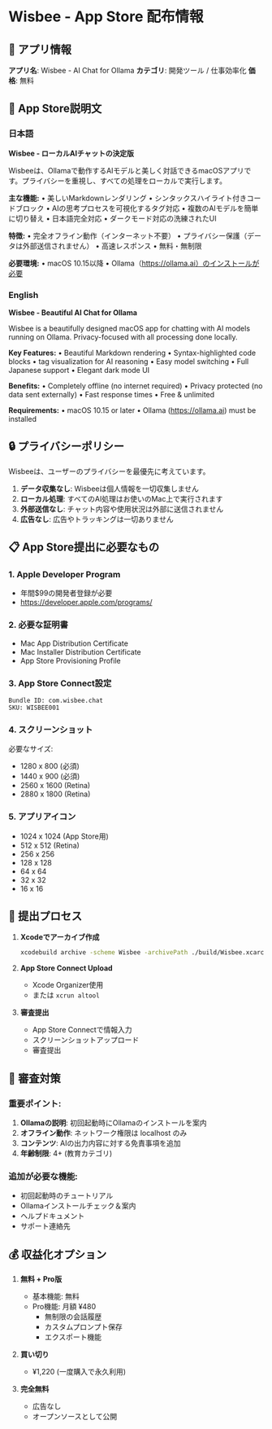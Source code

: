 # Wisbee - App Store 配布情報

## 📱 アプリ情報

**アプリ名**: Wisbee - AI Chat for Ollama
**カテゴリ**: 開発ツール / 仕事効率化
**価格**: 無料

## 📝 App Store説明文

### 日本語

**Wisbee - ローカルAIチャットの決定版**

Wisbeeは、Ollamaで動作するAIモデルと美しく対話できるmacOSアプリです。プライバシーを重視し、すべての処理をローカルで実行します。

**主な機能:**
• 美しいMarkdownレンダリング
• シンタックスハイライト付きコードブロック
• AIの思考プロセスを可視化する<think>タグ対応
• 複数のAIモデルを簡単に切り替え
• 日本語完全対応
• ダークモード対応の洗練されたUI

**特徴:**
• 完全オフライン動作（インターネット不要）
• プライバシー保護（データは外部送信されません）
• 高速レスポンス
• 無料・無制限

**必要環境:**
• macOS 10.15以降
• Ollama（https://ollama.ai）のインストールが必要

### English

**Wisbee - Beautiful AI Chat for Ollama**

Wisbee is a beautifully designed macOS app for chatting with AI models running on Ollama. Privacy-focused with all processing done locally.

**Key Features:**
• Beautiful Markdown rendering
• Syntax-highlighted code blocks
• <think> tag visualization for AI reasoning
• Easy model switching
• Full Japanese support
• Elegant dark mode UI

**Benefits:**
• Completely offline (no internet required)
• Privacy protected (no data sent externally)
• Fast response times
• Free & unlimited

**Requirements:**
• macOS 10.15 or later
• Ollama (https://ollama.ai) must be installed

## 🔒 プライバシーポリシー

Wisbeeは、ユーザーのプライバシーを最優先に考えています。

1. **データ収集なし**: Wisbeeは個人情報を一切収集しません
2. **ローカル処理**: すべてのAI処理はお使いのMac上で実行されます
3. **外部送信なし**: チャット内容や使用状況は外部に送信されません
4. **広告なし**: 広告やトラッキングは一切ありません

## 📋 App Store提出に必要なもの

### 1. Apple Developer Program
- 年間$99の開発者登録が必要
- https://developer.apple.com/programs/

### 2. 必要な証明書
- Mac App Distribution Certificate
- Mac Installer Distribution Certificate
- App Store Provisioning Profile

### 3. App Store Connect設定
```
Bundle ID: com.wisbee.chat
SKU: WISBEE001
```

### 4. スクリーンショット
必要なサイズ:
- 1280 x 800 (必須)
- 1440 x 900 (必須)
- 2560 x 1600 (Retina)
- 2880 x 1800 (Retina)

### 5. アプリアイコン
- 1024 x 1024 (App Store用)
- 512 x 512 (Retina)
- 256 x 256
- 128 x 128
- 64 x 64
- 32 x 32
- 16 x 16

## 🚀 提出プロセス

1. **Xcodeでアーカイブ作成**
   ```bash
   xcodebuild archive -scheme Wisbee -archivePath ./build/Wisbee.xcarchive
   ```

2. **App Store Connect Upload**
   - Xcode Organizer使用
   - または `xcrun altool`

3. **審査提出**
   - App Store Connectで情報入力
   - スクリーンショットアップロード
   - 審査提出

## 📌 審査対策

### 重要ポイント:
1. **Ollamaの説明**: 初回起動時にOllamaのインストールを案内
2. **オフライン動作**: ネットワーク権限は localhost のみ
3. **コンテンツ**: AIの出力内容に対する免責事項を追加
4. **年齢制限**: 4+ (教育カテゴリ)

### 追加が必要な機能:
- 初回起動時のチュートリアル
- Ollamaインストールチェック＆案内
- ヘルプドキュメント
- サポート連絡先

## 💰 収益化オプション

1. **無料 + Pro版**
   - 基本機能: 無料
   - Pro機能: 月額 ¥480
     - 無制限の会話履歴
     - カスタムプロンプト保存
     - エクスポート機能

2. **買い切り**
   - ¥1,220 (一度購入で永久利用)

3. **完全無料**
   - 広告なし
   - オープンソースとして公開